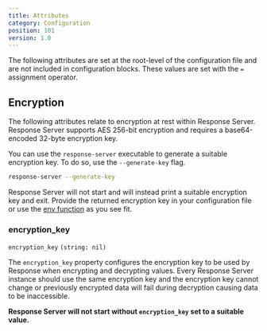 ```yaml
---
title: Attributes
category: Configuration
position: 101
version: 1.0
---
```


The following attributes are set at the root-level of the configuration file and are not included in configuration blocks. These values are set with the `=` assignment operator.

## Encryption

The following attributes relate to encryption at rest within Response Server. Response Server supports AES 256-bit encryption and requires a base64-encoded 32-byte encryption key.

You can use the `response-server` executable to generate a suitable encryption key. To do so, use the `--generate-key` flag.

```sh
response-server --generate-key
```

Response Server will not start and will instead print a suitable encryption key and exit. Provide the returned encryption key in your configuration file or use the [env function](/config/introduction#env) as you see fit.

### encryption_key

`encryption_key` `(string: nil)`

The `encryption_key` property configures the encryption key to be used by Response when encrypting and decrypting values. Every Response Server instance should use the same encryption key and the encryption key cannot change or previously encrypted data will fail during decryption causing data to be inaccessible.

**Response Server will not start without `encryption_key` set to a suitable value.**
